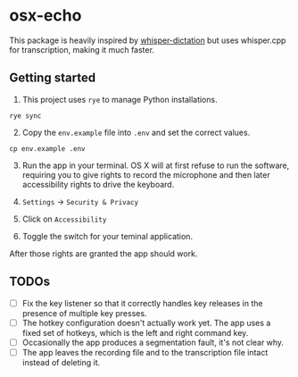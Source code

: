 # osx-echo

This package is heavily inspired by [whisper-dictation](https://github.com/foges/whisper-dictation) but uses whisper.cpp for transcription,
making it much faster.

## Getting started

1. This project uses `rye` to manage Python installations.

```
rye sync
```

2. Copy the `env.example` file into `.env` and set the correct values.

```
cp env.example .env
```

3. Run the app in your terminal. OS X will at first refuse to run the software, requiring you to give rights to record the microphone and then later accessibility rights to drive the keyboard.

1. `Settings` -> `Security & Privacy`
2. Click on `Accessibility`
3. Toggle the switch for your teminal application.

After those rights are granted the app should work.

## TODOs

- [ ] Fix the key listener so that it correctly handles key releases in the presence of multiple key presses.
- [ ] The hotkey configuration doesn't actually work yet. The app uses a fixed set of hotkeys, which is the left and right command key.
- [ ] Occasionally the app produces a segmentation fault, it's not clear why.
- [ ] The app leaves the recording file and to the transcription file intact instead of deleting it.
